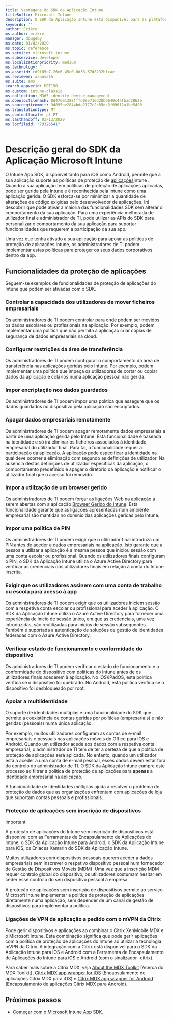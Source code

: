 ```yaml
---
title: Vantagens do SDK da Aplicação Intune
titleSuffix: Microsoft Intune
description: O SDK da Aplicação Intune está disponível para as plataformas iOS e Android e permite funcionalidades de gestão de aplicações móveis com o Microsoft Intune.
keywords: ''
author: Erikre
ms.author: erikre
manager: dougeby
ms.date: 01/02/2020
ms.topic: reference
ms.service: microsoft-intune
ms.subservice: developer
ms.localizationpriority: medium
ms.technology: ''
ms.assetid: cd9f05e7-26e6-45e0-8d38-67d8232b1cae
ms.reviewer: aanavath
ms.suite: ems
search.appverid: MET150
ms.custom: intune-classic
ms.collection: M365-identity-device-management
ms.openlocfilehash: 8d47d91388fffd0e5716d20be640c4afbad2862e
ms.sourcegitcommit: 3d895be2844bda2177c2c85dc2f09612a1be5490
ms.translationtype: MT
ms.contentlocale: pt-PT
ms.lasthandoff: 03/13/2020
ms.locfileid: "79326541"
---
```

# <a name="microsoft-intune-app-sdk-overview"></a>Descrição geral do SDK da Aplicação Microsoft Intune
O Intune App SDK, disponível tanto para iOS como Android, permite que a sua aplicação suporte as políticas de proteção de [aplicações](../apps/app-protection-policy.md)Intune . Quando a sua aplicação tem políticas de proteção de aplicações aplicadas, pode ser gerida pela Intune e é reconhecida pela Intune como uma aplicação gerida. O SDK esforça-se por minimizar a quantidade de alterações de código exigidas pelo desenvolvedor de aplicações. Irá descobrir que pode ativar a maioria das funcionalidades SDK sem alterar o comportamento da sua aplicação. Para uma experiência melhorada de utilizador final e administrador de TI, pode utilizar as APIs do SDK para personalizar o comportamento da sua aplicação para suportar funcionalidades que requerem a participação da sua app.

Uma vez que tenha ativado a sua aplicação para apoiar as políticas de proteção de aplicações Intune, os administradores de TI podem implementar estas políticas para proteger os seus dados corporativos dentro da app.

## <a name="app-protection-features"></a>Funcionalidades da proteção de aplicações

Seguem-se exemplos de funcionalidades de proteção de aplicações do Intune que podem ser ativadas com o SDK.

### <a name="control-users-ability-to-move-corporate-files"></a>Controlar a capacidade dos utilizadores de mover ficheiros empresariais
Os administradores de TI podem controlar para onde podem ser movidos os dados escolares ou profissionais na aplicação. Por exemplo, podem implementar uma política que não permita à aplicação criar cópias de segurança de dados empresariais na cloud.

### <a name="configure-clipboard-restrictions"></a>Configurar restrições da área de transferência
Os administradores de TI podem configurar o comportamento da área de transferência nas aplicações geridas pelo Intune. Por exemplo, podem implementar uma política que impeça os utilizadores de cortar ou copiar dados da aplicação e colá-los numa aplicação pessoal não gerida.

### <a name="enforce-encryption-on-saved-data"></a>Impor encriptação nos dados guardados
Os administradores de TI podem impor uma política que assegure que os dados guardados no dispositivo pela aplicação são encriptados.

### <a name="remotely-wipe-corporate-data"></a>Apagar dados empresariais remotamente
Os administradores de TI podem apagar remotamente dados empresariais a partir de uma aplicação gerida pelo Intune. Esta funcionalidade é baseada na identidade e só irá eliminar os ficheiros associados à identidade empresarial do utilizador final. Para tal, a funcionalidade requer a participação da aplicação. A aplicação pode especificar a identidade na qual deve ocorrer a eliminação com segundo as definições de utilizador. Na ausência destas definições de utilizador específicas da aplicação, o comportamento predefinido é apagar o diretório da aplicação e notificar o utilizador final que o acesso foi removido.

### <a name="enforce-the-use-of-a-managed-browser"></a>Impor a utilização de um browser gerido
Os administradores de TI podem forçar as ligações Web na aplicação a serem abertas com a aplicação [Browser Gerido do Intune](../apps/app-configuration-managed-browser.md). Esta funcionalidade garante que as ligações apresentadas num ambiente empresarial são mantidas no domínio das aplicações geridas pelo Intune.

### <a name="enforce-a-pin-policy"></a>Impor uma política de PIN
Os administradores de TI podem exigir que o utilizador final introduza um PIN antes de aceder a dados empresariais na aplicação. Isto garante que a pessoa a utilizar a aplicação é a mesma pessoa que iniciou sessão com uma conta escolar ou profissional. Quando os utilizadores finais configuram o PIN, o SDK da Aplicação Intune utiliza o Azure Active Directory para verificar as credenciais dos utilizadores finais em relação à conta do Intune inscrita.

### <a name="require-users-to-sign-in-with-a-work-or-school-account-for-app-access"></a>Exigir que os utilizadores assinem com uma conta de trabalho ou escola para acesso à app
Os administradores de TI podem exigir que os utilizadores iniciem sessão com a respetiva conta escolar ou profissional para aceder à aplicação. O SDK da Aplicação Intune utiliza o Azure Active Directory para fornecer uma experiência de início de sessão único, em que as credenciais, uma vez introduzidas, são reutilizadas para inícios de sessão subsequentes. Também é suportada a autenticação de soluções de gestão de identidades federadas com o Azure Active Directory.

### <a name="check-device-health-and-compliance"></a>Verificar estado de funcionamento e conformidade do dispositivo
Os administradores de TI podem verificar o estado de funcionamento e a conformidade do dispositivo com políticas do Intune antes de os utilizadores finais acederem à aplicação. No iOS/iPadOS, esta política verifica se o dispositivo foi quebrado. No Android, esta política verifica se o dispositivo foi desbloqueado por root.

### <a name="support-multi-identity"></a>Apoiar a multiidentidade
O suporte de identidades múltiplas é uma funcionalidade do SDK que permite a coexistência de contas geridas por políticas (empresariais) e não geridas (pessoais) numa única aplicação.

Por exemplo, muitos utilizadores configuram as contas de e-mail empresariais e pessoais nas aplicações móveis do Office para iOS e Android. Quando um utilizador acede aos dados com a respetiva conta empresarial, o administrador de TI tem de ter a certeza de que a política de proteção de aplicações será aplicada. No entanto, quando um utilizador está a aceder a uma conta de e-mail pessoal, esses dados devem estar fora do controlo do administrador de TI. O SDK da Aplicação Intune cumpre este processo ao filtrar a política de proteção de aplicações para **apenas** a identidade empresarial na aplicação.

A funcionalidade de identidades múltiplas ajuda a resolver o problema de proteção de dados que as organizações enfrentam com aplicações de loja que suportam contas pessoais e profissionais.
 
### <a name="app-protection-without-device-enrollment"></a>Proteção de aplicações sem inscrição de dispositivos

>[!IMPORTANT]
>A proteção de aplicações do Intune sem inscrição de dispositivos está disponível com as Ferramentas de Encapsulamento de Aplicações do Intune, o SDK da Aplicação Intune para Android, o SDK da Aplicação Intune para iOS, os Enlaces Xamarin do SDK da Aplicação Intune.

Muitos utilizadores com dispositivos pessoais querem aceder a dados empresariais sem inscrever o respetivo dispositivo pessoal num fornecedor de Gestão de Dispositivos Móveis (MDM). Uma vez que a inscrição MDM requer controlo global do dispositivo, os utilizadores costumam hesitar em ceder esse controlo do seu dispositivo pessoal à empresa.

A proteção de aplicações sem inscrição de dispositivos permite ao serviço Microsoft Intune implementar a política de proteção de aplicações diretamente numa aplicação, sem depender de um canal de gestão de dispositivos para implementar a política.

### <a name="on-demand-application-vpn-connections-with-citrix-mvpn"></a>Ligações de VPN de aplicação a pedido com o mVPN da Citrix 
Pode gerir dispositivos e aplicações ao combinar o Citrix XenMobile MDX e o Microsoft Intune. Esta combinação significa que pode gerir aplicações com a política de proteção de aplicações do Intune ao utilizar a tecnologia mVPN da Citrix. A integração com a Citrix está disponível para o SDK da Aplicação Intune para iOS e Android com a Ferramenta de Encapsulamento de Aplicações do Intune para iOS e Android (com o sinalizador -citrix).
 
Para saber mais sobre a Citrix MDX, veja [About the MDX Toolkit](https://docs.citrix.com/en-us/mdx-toolkit/10/about-mdx-toolkit.html) (Acerca do MDX Toolkit), [Citrix MDX app wrapper for iOS](https://docs.citrix.com/en-us/mdx-toolkit/10/xmob-mdx-kit-app-wrap-ios.html) (Encapsulamento de aplicações Citrix MDX para iOS) e [Citrix MDX app wrapper for Android](https://docs.citrix.com/en-us/mdx-toolkit/10/xmob-mdx-kit-app-wrap-android.html) (Encapsulamento de aplicações Citrix MDX para Android).

## <a name="next-steps"></a>Próximos passos

- [Começar com o Microsoft Intune App SDK](app-sdk-get-started.md).
